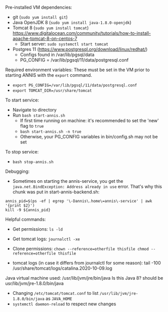 Pre-installed VM dependencies:
  - git (`sudo yum install git`)
  - Java OpenJDK 8 (`sudo yum install java-1.8.0-openjdk`)
  - Tomcat 8 (`sudo yum install tomcat`) https://www.digitalocean.com/community/tutorials/how-to-install-apache-tomcat-8-on-centos-7
    - Start server: `sudo systemctl start tomcat`
  - Postgres 11 (https://www.postgresql.org/download/linux/redhat/)
    - Configs found in /var/lib/pgsql/data
    - PG_CONFIG = /var/lib/pgsql/11/data/postgresql.conf

Required environment variables:
These must be set in the VM prior to starting ANNIS with the `export` command.
  - `export PG_CONFIG=/var/lib/pgsql/11/data/postgresql.conf`
  - `export TOMCAT_DIR=/usr/share/tomcat`

To start service:
  - Navigate to directory
  - Run `bash start-annis.sh`
    - If first time running on machine: it's recommended to set the 'new' flag to `true`
    - `bash start-annis.sh -n true`
    - Otherwise, your PG_CONFIG variables in bin/config.sh may not be set  

To stop service:
  - `bash stop-annis.sh`


Debugging:
  - Sometimes on starting the annis-service, you get the `java.net.BindException: Address already in use` error. That's why this chunk was put in start-annis-backend.sh:
  ```shell
  annis_pid=$(ps -ef | egrep '\-Dannis\.home\=annis\-service' | awk '{print $2}')
  kill -9 ${annis_pid}
  ```

Helpful commands:
- Get permissions: `ls -ld`
- Get tomcat logs: `journalctl -xe`
- Clone permissions:
`chown --reference=otherfile thisfile
chmod --reference=otherfile thisfile
`

- tomcat logs (in case it differs from journalctl for some reason):
tail -100 /usr/share/tomcat/logs/catalina.2020-10-09.log


Java virtual machine used: /usr/lib/jvm/jre/bin/java
Is this Java 8?
should be usr/lib/jvm/jre-1.8.0/bin/java
- Changing `/etc/tomcat/tomcat.conf` to list `/usr/lib/jvm/jre-1.8.0/bin/java` as `JAVA_HOME`
- `systemctl daemon-reload` to respect new changes
